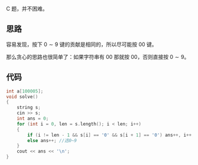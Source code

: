 C 题，并不困难。

## 思路

容易发现，按下 $0 \sim 9$ 键的贡献是相同的，所以尽可能按 $00$ 键。

那么贪心的思路也很简单了：如果字符串有 $00$ 那就按 $00$，否则直接按 $0 \sim 9$。

## 代码

```cpp
int a[100005];
void solve()
{
	string s;
	cin >> s;
	int ans = 0;
	for (int i = 0, len = s.length(); i < len; i++)
	{
		if (i != len - 1 && s[i] == '0' && s[i + 1] == '0') ans++, i++; //能选00就选00
		else ans++; //选0~9
	}
	cout << ans << '\n';
}
```